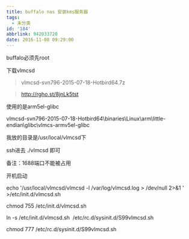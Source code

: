 ```yaml
---
title: buffalo nas 安装kms服务器
tags:
  - 未分类
id: '184'
abbrlink: 942033720
date: 2016-11-08 09:29:00
---
```


buffalo必须先root

  

下载vlmcsd

> vlmcsd-svn796-2015-07-18-Hotbird64.7z

> http://rgho.st/8jnLk5tst
> 
>   

使用的是arm5el-glibc

vlmcsd-svn796-2015-07-18-Hotbird64\\binaries\\Linux\\arm\\little-endian\\glibc\\vlmcs-armv5el-glibc

  

我放的目录是/usr/local/vlmcsd下

  

ssh进去 ./vlmcsd 即可

备注：1688端口不能被占用

  

开机启动

echo '/usr/local/vlmcsd/vlmcsd -l /var/log/vlmcsd.log > /dev/null 2>&1 ' >/etc/init.d/vlmcsd.sh

chmod 755 /etc/init.d/vlmcsd.sh

ln -s /etc/init.d/vlmcsd.sh  /etc/rc.d/sysinit.d/S99vlmcsd.sh 

chmod 777 /etc/rc.d/sysinit.d/S99vlmcsd.sh

  

  

  

  

  

  

  

  

>